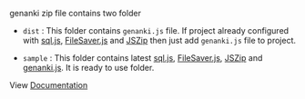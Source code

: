 genanki zip file contains two folder

- `dist` : This folder contains `genanki.js` file. If project already configured with [sql.js](https://github.com/sql-js/sql.js), [FileSaver.js](https://github.com/eligrey/FileSaver.js) and [JSZip](https://github.com/Stuk/jszip) then just add `genanki.js` file to project.

- `sample` : This folder contains latest [sql.js](https://github.com/sql-js/sql.js), [FileSaver.js](https://github.com/eligrey/FileSaver.js), [JSZip](https://github.com/Stuk/jszip) and [genanki.js](https://github.com/krmanik/genanki-js). It is ready to use folder. 


View [Documentation](https://krmanik.github.io/genanki-js/)